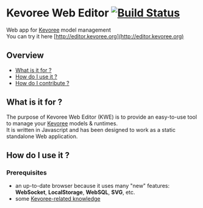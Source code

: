# Kevoree Web Editor [![Build Status](https://drone.io/github.com/kevoree/kevoree-web-editor/status.png)](https://drone.io/github.com/kevoree/kevoree-web-editor/latest)

Web app for [Kevoree](http://kevoree.org/) model management  
You can try it here [http://editor.kevoree.org](http://editor.kevoree.org)

## Overview
 - [What is it for ?](README.md#what-is-it-for-)
 - [How do I use it ?](README.md#how-do-i-use-it-)
 - [How do I contribute ?](README.md#how-do-i-contribute-)

## What is it for ?
The purpose of Kevoree Web Editor (KWE) is to provide an easy-to-use tool to manage your [Kevoree](http://kevoree.org/) models  & runtimes.  
It is written in Javascript and has been designed to work as a static standalone Web application.

## How do I use it ?

### Prerequisites
 - an up-to-date browser because it uses many "new" features: **WebSocket**, **LocalStorage**, **WebSQL**, **SVG**, etc.
 - some [Kevoree-related knowledge](http://kevoree.org/doc/#getting-started)
